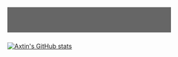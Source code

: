 ![Welcome!](https://github.com/AxtinM/AxtinM/blob/main/profile.gif)
-----------

[![Axtin's GitHub stats](https://github-readme-stats.vercel.app/api?username=AxtinM&theme=react&show_icons=true)](https://github.com/anuraghazra/github-readme-stats)
